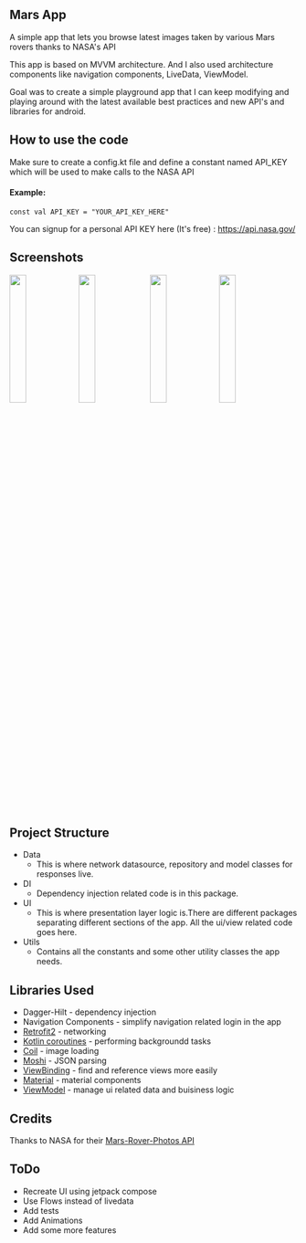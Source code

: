 ## Mars App
A simple app that lets you browse latest images taken by various Mars rovers thanks to NASA's API

This app is based on MVVM architecture. And I also used architecture components like navigation components, LiveData, ViewModel.

Goal was to create a simple playground app that I can keep modifying and playing around with the latest available best practices and new API's and libraries for android.

## How to use the code
Make sure to create a config.kt file and define a constant named API_KEY which will be used to make calls to the NASA API

#### Example:

```const val API_KEY = "YOUR_API_KEY_HERE"```

You can signup for a personal API KEY here (It's free) : https://api.nasa.gov/

## Screenshots
<img src="https://imgur.com/yb04MaY.jpg" width=24%><img src="https://imgur.com/B6sML3A.jpg" width=24%>
<img src="https://imgur.com/bPWZkah.jpg" width=24%><img src="https://imgur.com/oqBx6hn.jpg" width=24%>

## Project Structure
* Data
   * This is where network datasource, repository and model classes for responses live.
* DI
   * Dependency injection related code is in this package.
* UI
   * This is where presentation layer logic is.There are different packages separating different sections of the app. All the ui/view related code goes here.
* Utils
   * Contains all the constants and some other utility classes the app needs.

## Libraries Used
* Dagger-Hilt - dependency injection
* Navigation Components - simplify navigation related login in the app
* [Retrofit2](https://square.github.io/retrofit/) - networking
* [Kotlin coroutines](https://github.com/Kotlin/kotlinx.coroutines#user-content-android) - performing backgroundd tasks
* [Coil](https://github.com/coil-kt/coil) - image loading
* [Moshi](https://github.com/square/moshi) - JSON parsing
* [ViewBinding](https://developer.android.com/topic/libraries/view-binding) - find and reference views more easily
* [Material](https://material.io/develop/android/docs/getting-started/) - material components
* [ViewModel](https://developer.android.com/topic/libraries/architecture/viewmodel) - manage ui related data and buisiness logic

## Credits

Thanks to NASA for their [Mars-Rover-Photos API](https://github.com/chrisccerami/mars-photo-api)

## ToDo
* Recreate UI using jetpack compose
* Use Flows instead of livedata
* Add tests
* Add Animations
* Add some more features

